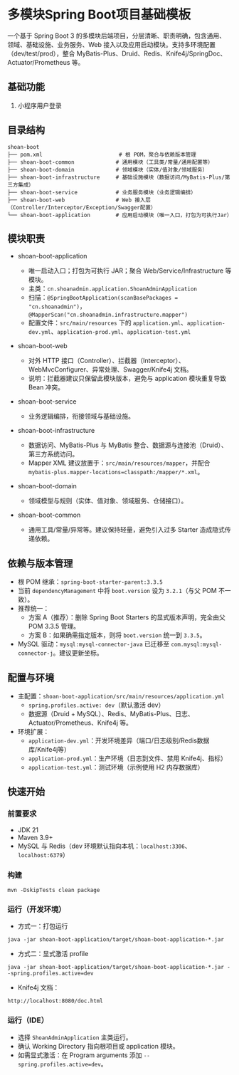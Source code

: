 # 多模块Spring Boot项目基础模板

一个基于 Spring Boot 3 的多模块后端项目，分层清晰、职责明确，包含通用、领域、基础设施、业务服务、Web 接入以及应用启动模块。支持多环境配置（dev/test/prod），整合 MyBatis-Plus、Druid、Redis、Knife4j/SpringDoc、Actuator/Prometheus 等。
## 基础功能
1. 小程序用户登录
## 目录结构

```
shoan-boot
├── pom.xml                        # 根 POM，聚合与依赖版本管理
├── shoan-boot-common             # 通用模块（工具类/常量/通用配置等）
├── shoan-boot-domain             # 领域模块（实体/值对象/领域服务）
├── shoan-boot-infrastructure     # 基础设施模块（数据访问/MyBatis-Plus/第三方集成）
├── shoan-boot-service            # 业务服务模块（业务逻辑编排）
├── shoan-boot-web                # Web 接入层（Controller/Interceptor/Exception/Swagger配置）
└── shoan-boot-application        # 应用启动模块（唯一入口，打包为可执行Jar）
```

## 模块职责

- shoan-boot-application
  - 唯一启动入口；打包为可执行 JAR；聚合 Web/Service/Infrastructure 等模块。
  - 主类：`cn.shoanadmin.application.ShoanAdminApplication`
  - 扫描：`@SpringBootApplication(scanBasePackages = "cn.shoanadmin")`，`@MapperScan("cn.shoanadmin.infrastructure.mapper")`
  - 配置文件：`src/main/resources` 下的 `application.yml`、`application-dev.yml`、`application-prod.yml`、`application-test.yml`

- shoan-boot-web
  - 对外 HTTP 接口（Controller）、拦截器（Interceptor）、WebMvcConfigurer、异常处理、Swagger/Knife4j 文档。
  - 说明：拦截器建议只保留此模块版本，避免与 application 模块重复导致 Bean 冲突。

- shoan-boot-service
  - 业务逻辑编排，衔接领域与基础设施。

- shoan-boot-infrastructure
  - 数据访问、MyBatis-Plus 与 MyBatis 整合、数据源与连接池（Druid）、第三方系统访问。
  - Mapper XML 建议放置于：`src/main/resources/mapper`，并配合 `mybatis-plus.mapper-locations=classpath:/mapper/*.xml`。

- shoan-boot-domain
  - 领域模型与规则（实体、值对象、领域服务、仓储接口）。

- shoan-boot-common
  - 通用工具/常量/异常等。建议保持轻量，避免引入过多 Starter 造成隐式传递依赖。

## 依赖与版本管理

- 根 POM 继承：`spring-boot-starter-parent:3.3.5`
- 当前 `dependencyManagement` 中将 `boot.version` 设为 `3.2.1`（与父 POM 不一致）。
- 推荐统一：
  - 方案 A（推荐）：删除 Spring Boot Starters 的显式版本声明，完全由父 POM 3.3.5 管理。
  - 方案 B：如果确需指定版本，则将 `boot.version` 统一到 `3.3.5`。
- MySQL 驱动：`mysql:mysql-connector-java` 已迁移至 `com.mysql:mysql-connector-j`。建议更新坐标。

## 配置与环境

- 主配置：`shoan-boot-application/src/main/resources/application.yml`
  - `spring.profiles.active: dev`（默认激活 dev）
  - 数据源（Druid + MySQL）、Redis、MyBatis-Plus、日志、Actuator/Prometheus、Knife4j 等。
- 环境扩展：
  - `application-dev.yml`：开发环境差异（端口/日志级别/Redis数据库/Knife4j等）
  - `application-prod.yml`：生产环境（日志到文件、禁用 Knife4j、指标）
  - `application-test.yml`：测试环境（示例使用 H2 内存数据库）

## 快速开始

### 前置要求
- JDK 21
- Maven 3.9+
- MySQL 与 Redis（dev 环境默认指向本机：`localhost:3306`、`localhost:6379`）

### 构建
```
mvn -DskipTests clean package
```

### 运行（开发环境）
- 方式一：打包运行
```
java -jar shoan-boot-application/target/shoan-boot-application-*.jar
```
- 方式二：显式激活 profile
```
java -jar shoan-boot-application/target/shoan-boot-application-*.jar --spring.profiles.active=dev
```
- Knife4j 文档：
```
http://localhost:8080/doc.html
```

### 运行（IDE）
- 选择 `ShoanAdminApplication` 主类运行。
- 确认 Working Directory 指向根项目或 application 模块。
- 如需显式激活：在 Program arguments 添加 `--spring.profiles.active=dev`。